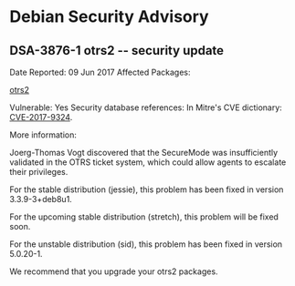 
Debian Security Advisory
========================


DSA-3876-1 otrs2 -- security update
-----------------------------------



Date Reported:
09 Jun 2017
Affected Packages:

[otrs2](https://packages.debian.org/src:otrs2)

Vulnerable:
Yes
Security database references:
In Mitre's CVE dictionary: [CVE-2017-9324](https://security-tracker.debian.org/tracker/CVE-2017-9324).  

More information:

Joerg-Thomas Vogt discovered that the SecureMode was insufficiently
validated in the OTRS ticket system, which could allow agents to
escalate their privileges.


For the stable distribution (jessie), this problem has been fixed in
version 3.3.9-3+deb8u1.


For the upcoming stable distribution (stretch), this problem will be
fixed soon.


For the unstable distribution (sid), this problem has been fixed in
version 5.0.20-1.


We recommend that you upgrade your otrs2 packages.





